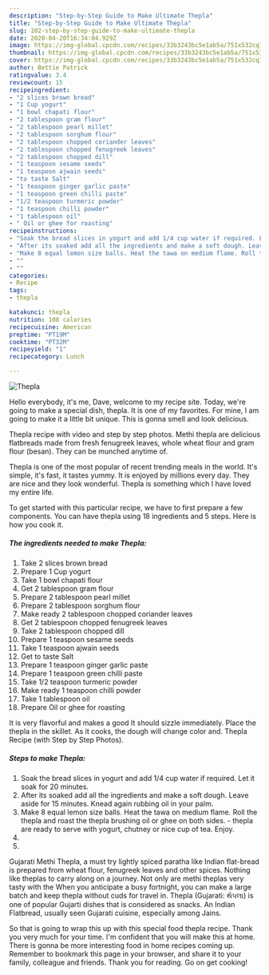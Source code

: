 ```yaml
---
description: "Step-by-Step Guide to Make Ultimate Thepla"
title: "Step-by-Step Guide to Make Ultimate Thepla"
slug: 102-step-by-step-guide-to-make-ultimate-thepla
date: 2020-04-20T16:34:04.929Z
image: https://img-global.cpcdn.com/recipes/33b3243bc5e1ab5a/751x532cq70/thepla-recipe-main-photo.jpg
thumbnail: https://img-global.cpcdn.com/recipes/33b3243bc5e1ab5a/751x532cq70/thepla-recipe-main-photo.jpg
cover: https://img-global.cpcdn.com/recipes/33b3243bc5e1ab5a/751x532cq70/thepla-recipe-main-photo.jpg
author: Bettie Patrick
ratingvalue: 3.4
reviewcount: 15
recipeingredient:
- "2 slices brown bread"
- "1 Cup yogurt"
- "1 bowl chapati flour"
- "2 tablespoon gram flour"
- "2 tablespoon pearl millet"
- "2 tablespoon sorghum flour"
- "2 tablespoon chopped coriander leaves"
- "2 tablespoon chopped fenugreek leaves"
- "2 tablespoon chopped dill"
- "1 teaspoon sesame seeds"
- "1 teaspoon ajwain seeds"
- "to taste Salt"
- "1 teaspoon ginger garlic paste"
- "1 teaspoon green chilli paste"
- "1/2 teaspoon turmeric powder"
- "1 teaspoon chilli powder"
- "1 tablespoon oil"
- " Oil or ghee for roasting"
recipeinstructions:
- "Soak the bread slices in yogurt and add 1/4 cup water if required. Let it soak for 20 minutes."
- "After its soaked add all the ingredients and make a soft dough. Leave aside for 15 minutes. Knead again rubbing oil in your palm."
- "Make 8 equal lemon size balls. Heat the tawa on medium flame. Roll the thepla and roast the thepla brushing oil or ghee on both sides.  thepla are ready to serve with yogurt, chutney or nice cup of tea. Enjoy."
- ""
- ""
categories:
- Recipe
tags:
- thepla

katakunci: thepla 
nutrition: 108 calories
recipecuisine: American
preptime: "PT19M"
cooktime: "PT32M"
recipeyield: "1"
recipecategory: Lunch

---
```



![Thepla](https://img-global.cpcdn.com/recipes/33b3243bc5e1ab5a/751x532cq70/thepla-recipe-main-photo.jpg)

Hello everybody, it's me, Dave, welcome to my recipe site. Today, we're going to make a special dish, thepla. It is one of my favorites. For mine, I am going to make it a little bit unique. This is gonna smell and look delicious.

Thepla recipe with video and step by step photos. Methi thepla are delicious flatbreads made from fresh fenugreek leaves, whole wheat flour and gram flour (besan). They can be munched anytime of.

Thepla is one of the most popular of recent trending meals in the world. It's simple, it's fast, it tastes yummy. It is enjoyed by millions every day. They are nice and they look wonderful. Thepla is something which I have loved my entire life.


To get started with this particular recipe, we have to first prepare a few components. You can have thepla using 18 ingredients and 5 steps. Here is how you cook it.

##### The ingredients needed to make Thepla:

1. Take 2 slices brown bread
1. Prepare 1 Cup yogurt
1. Take 1 bowl chapati flour
1. Get 2 tablespoon gram flour
1. Prepare 2 tablespoon pearl millet
1. Prepare 2 tablespoon sorghum flour
1. Make ready 2 tablespoon chopped coriander leaves
1. Get 2 tablespoon chopped fenugreek leaves
1. Take 2 tablespoon chopped dill
1. Prepare 1 teaspoon sesame seeds
1. Take 1 teaspoon ajwain seeds
1. Get to taste Salt
1. Prepare 1 teaspoon ginger garlic paste
1. Prepare 1 teaspoon green chilli paste
1. Take 1/2 teaspoon turmeric powder
1. Make ready 1 teaspoon chilli powder
1. Take 1 tablespoon oil
1. Prepare  Oil or ghee for roasting


It is very flavorful and makes a good It should sizzle immediately. Place the thepla in the skillet. As it cooks, the dough will change color and. Thepla Recipe (with Step by Step Photos). 

##### Steps to make Thepla:

1. Soak the bread slices in yogurt and add 1/4 cup water if required. Let it soak for 20 minutes.
1. After its soaked add all the ingredients and make a soft dough. Leave aside for 15 minutes. Knead again rubbing oil in your palm.
1. Make 8 equal lemon size balls. Heat the tawa on medium flame. Roll the thepla and roast the thepla brushing oil or ghee on both sides.  - thepla are ready to serve with yogurt, chutney or nice cup of tea. Enjoy.
1. 
1. 


Gujarati Methi Thepla, a must try lightly spiced paratha like Indian flat-bread is prepared from wheat flour, fenugreek leaves and other spices. Nothing like theplas to carry along on a journey. Not only are methi theplas very tasty with the When you anticipate a busy fortnight, you can make a large batch and keep thepla without cuds for travel in. Thepla (Gujarati: થેપલા) is one of popular Gujarti dishes that is considered as snacks. An Indian Flatbread, usually seen Gujarati cuisine, especially among Jains. 

So that is going to wrap this up with this special food thepla recipe. Thank you very much for your time. I'm confident that you will make this at home. There is gonna be more interesting food in home recipes coming up. Remember to bookmark this page in your browser, and share it to your family, colleague and friends. Thank you for reading. Go on get cooking!
